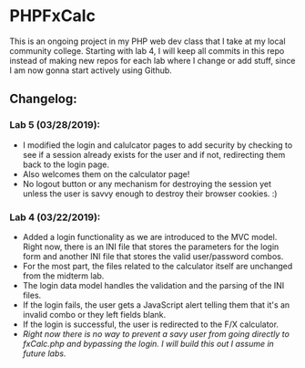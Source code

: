 # PHPFxCalc
This is an ongoing project in my PHP web dev class that I take at my local community college. Starting with lab 4, I will keep all commits in this repo instead of making new repos for each lab where I change or add stuff, since I am now gonna start actively using Github.

<h2> <strong>Changelog:</strong> </h2>

<h3>Lab 5 (03/28/2019): </h3>
<ul>
  <li>I modified the login and calulcator pages to add security by checking to see if a session already exists for the user and if not, redirecting them back to the login page.</li>
  <li>Also welcomes them on the calculator page!</li>
  <li>No logout button or any mechanism for destroying the session yet unless the user is savvy enough to destroy their browser cookies. :) </li>
  </ul>

<h3>Lab 4 (03/22/2019): </h3>
<ul>
  <li>Added a login functionality as we are introduced to the MVC model. Right now, there is an INI file that stores the parameters for the login form and another INI file that stores the valid user/password combos.</li>
  <li> For the most part, the files related to the calculator itself are unchanged from the midterm lab.</li>
  <li>The login data model handles the validation and the parsing of the INI files.</li>
  <li>If the login fails, the user gets a JavaScript alert telling them that it's an invalid combo or they left fields blank.</li>
  <li>If the login is successful, the user is redirected to the F/X calculator.</li>
  <li><em>Right now there is no way to prevent a savy user from going directly to fxCalc.php and bypassing the login. I will build this out I assume in future labs.</em></li>
  </ul>
